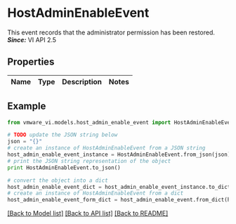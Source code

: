 # HostAdminEnableEvent

This event records that the administrator permission has been restored.  ***Since:*** VI API 2.5 

## Properties
Name | Type | Description | Notes
------------ | ------------- | ------------- | -------------

## Example

```python
from vmware_vi.models.host_admin_enable_event import HostAdminEnableEvent

# TODO update the JSON string below
json = "{}"
# create an instance of HostAdminEnableEvent from a JSON string
host_admin_enable_event_instance = HostAdminEnableEvent.from_json(json)
# print the JSON string representation of the object
print HostAdminEnableEvent.to_json()

# convert the object into a dict
host_admin_enable_event_dict = host_admin_enable_event_instance.to_dict()
# create an instance of HostAdminEnableEvent from a dict
host_admin_enable_event_form_dict = host_admin_enable_event.from_dict(host_admin_enable_event_dict)
```
[[Back to Model list]](../README.md#documentation-for-models) [[Back to API list]](../README.md#documentation-for-api-endpoints) [[Back to README]](../README.md)


